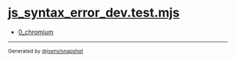 # [js_syntax_error_dev.test.mjs](../js_syntax_error_dev.test.mjs)



- [0_chromium](0_chromium/0_chromium.md)

---

<sub>
  Generated by <a href="https://github.com/jsenv/core/tree/main/packages/independent/snapshot">@jsenv/snapshot</a>
</sub>